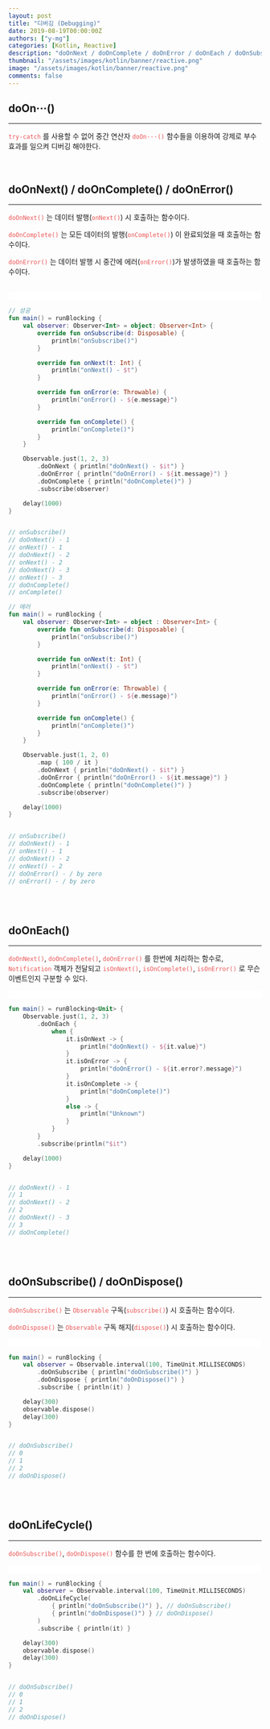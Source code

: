 ```yaml
---
layout: post
title: "디버깅 (Debugging)"
date: 2019-08-19T00:00:00Z
authors: ["y-mg"]
categories: [Kotlin, Reactive]
description: "doOnNext / doOnComplete / doOnError / doOnEach / doOnSubscribe / doOnDispose / doOnLifeCycle"
thumbnail: "/assets/images/kotlin/banner/reactive.png"
image: "/assets/images/kotlin/banner/reactive.png"
comments: false
---
```


## doOn···()
***
<code style="color: #eb5657;">try-catch</code> 를 사용할 수 없어 중간 연산자 <code style="color: #eb5657;">doOn···()</code> 함수들을 이용하여 강제로 부수 효과를 일으켜 디버깅 해야한다.
<br>
<br>
<br>



## doOnNext() / doOnComplete() / doOnError()
***
<code style="color: #eb5657;">doOnNext()</code> 는 데이터 발행(<code style="color: #eb5657;">onNext()</code>) 시 호출하는 함수이다.
<br/>

<code style="color: #eb5657;">doOnComplete()</code> 는 모든 데이터의 발행(<code style="color: #eb5657;">onComplete()</code>) 이 완료되었을 때 호출하는 함수이다.
<br/>

<code style="color: #eb5657;">doOnError()</code> 는 데이터 발행 시 중간에 에러(<code style="color: #eb5657;">onError()</code>)가 발생하였을 때 호출하는 함수이다.
<br/>
<br/>

<div style="
background-color: #ffffff;
background-image: url(/assets/images/kotlin/content/debug-NCE.png);
background-size: contain;
background-repeat: no-repeat;
background-position: center center;
">
<img src="/assets/images/kotlin/content/debug-NCE.png" style="visibility: hidden;" />
</div>

```kotlin
// 성공
fun main() = runBlocking {
    val observer: Observer<Int> = object: Observer<Int> {
        override fun onSubscribe(d: Disposable) {
            println("onSubscribe()")
        }

        override fun onNext(t: Int) {
            println("onNext() - $t")
        }

        override fun onError(e: Throwable) {
            println("onError() - ${e.message}")
        }

        override fun onComplete() {
            println("onComplete()")
        }
    }

    Observable.just(1, 2, 3)
        .doOnNext { println("doOnNext() - $it") }
        .doOnError { println("doOnError() - ${it.message}") }
        .doOnComplete { println("doOnComplete()") }
        .subscribe(observer)

    delay(1000)
}


// onSubscribe()
// doOnNext() - 1
// onNext() - 1
// doOnNext() - 2
// onNext() - 2
// doOnNext() - 3
// onNext() - 3
// doOnComplete()
// onComplete()
```

```kotlin
// 에러
fun main() = runBlocking {
    val observer: Observer<Int> = object : Observer<Int> {
        override fun onSubscribe(d: Disposable) {
            println("onSubscribe()")
        }

        override fun onNext(t: Int) {
            println("onNext() - $t")
        }

        override fun onError(e: Throwable) {
            println("onError() - ${e.message}")
        }

        override fun onComplete() {
            println("onComplete()")
        }
    }

    Observable.just(1, 2, 0)
        .map { 100 / it }
        .doOnNext { println("doOnNext() - $it") }
        .doOnError { println("doOnError() - ${it.message}") }
        .doOnComplete { println("doOnComplete()") }
        .subscribe(observer)

    delay(1000)
}


// onSubscribe()
// doOnNext() - 1
// onNext() - 1
// doOnNext() - 2
// onNext() - 2
// doOnError() - / by zero
// onError() - / by zero
```
<br/>
<br/>



## doOnEach()
***
<code style="color: #eb5657;">doOnNext()</code>, <code style="color: #eb5657;">doOnComplete()</code>, <code style="color: #eb5657;">doOnError()</code> 를 한번에 처리하는 함수로, <code style="color: #eb5657;">Notification</code> 객체가 전달되고 <code style="color: #eb5657;">isOnNext()</code>, <code style="color: #eb5657;">isOnComplete()</code>, <code style="color: #eb5657;">isOnError()</code> 로 무슨 이벤트인지 구분할 수 있다.
<br/>

<div style="
background-color: #ffffff;
background-image: url(/assets/images/kotlin/content/debug-each.png);
background-size: contain;
background-repeat: no-repeat;
background-position: center center;
">
<img src="/assets/images/kotlin/content/debug-each.png" style="visibility: hidden;" />
</div>

```kotlin
fun main() = runBlocking<Unit> {
    Observable.just(1, 2, 3)
        .doOnEach {
            when {
                it.isOnNext -> {
                    println("doOnNext() - ${it.value}")
                }
                it.isOnError -> {
                    println("doOnError() - ${it.error?.message}")
                }
                it.isOnComplete -> {
                    println("doOnComplete()")
                }
                else -> {
                    println("Unknown")
                }
            }
        }
        .subscribe(println("$it")

    delay(1000)
}


// doOnNext() - 1
// 1
// doOnNext() - 2
// 2
// doOnNext() - 3
// 3
// doOnComplete()
```
<br/>
<br/>



## doOnSubscribe() / doOnDispose()
***
<code style="color: #eb5657;">doOnSubscribe()</code> 는 <code style="color: #eb5657;">Observable</code> 구독(<code style="color: #eb5657;">subscribe()</code>) 시 호출하는 함수이다.
<br/>

<code style="color: #eb5657;">doOnDispose()</code> 는 <code style="color: #eb5657;">Observable</code> 구독 해지(<code style="color: #eb5657;">dispose()</code>) 시 호출하는 함수이다.
<br/>

<div style="
background-color: #ffffff;
background-image: url(/assets/images/kotlin/content/debug-subscribe_and_dispose.png);
background-size: contain;
background-repeat: no-repeat;
background-position: center center;
">
<img src="/assets/images/kotlin/content/debug-subscribe_and_dispose.png" style="visibility: hidden;" />
</div>

```kotlin
fun main() = runBlocking {
    val observer = Observable.interval(100, TimeUnit.MILLISECONDS)
        .doOnSubscribe { println("doOnSubscribe()") }
        .doOnDispose { println("doOnDispose()") }
        .subscribe { println(it) }

    delay(300)
    observable.dispose()
    delay(300)
}


// doOnSubscribe()
// 0
// 1
// 2
// doOnDispose()
```
<br/>
<br/>



## doOnLifeCycle()
***
<code style="color: #eb5657;">doOnSubscribe()</code>, <code style="color: #eb5657;">doOnDispose()</code> 함수를 한 번에 호출하는 함수이다.
<br/>

<div style="
background-color: #ffffff;
background-image: url(/assets/images/kotlin/content/debug-lifecycle.png);
background-size: contain;
background-repeat: no-repeat;
background-position: center center;
">
<img src="/assets/images/kotlin/content/debug-lifecycle.png" style="visibility: hidden;" />
</div>

```kotlin
fun main() = runBlocking {
    val observer = Observable.interval(100, TimeUnit.MILLISECONDS)
        .doOnLifeCycle(
            { println("doOnSubscribe()") }, // doOnSubscribe()
            { println("doOnDispose()") } // doOnDispose()
        )
        .subscribe { println(it) }

    delay(300)
    observable.dispose()
    delay(300)
}


// doOnSubscribe()
// 0
// 1
// 2
// doOnDispose()
```